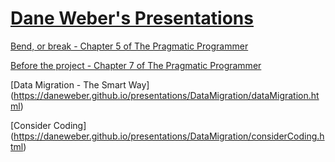 # [Dane Weber's Presentations](https://daneweber.github.io/presentations/)

[Bend, or break - Chapter 5 of The Pragmatic Programmer](https://daneweber.github.io/presentations/PragmaticProgrammer/Ch5-bend-or-break.html)

[Before the project - Chapter 7 of The Pragmatic Programmer](https://daneweber.github.io/presentations/PragmaticProgrammer/Ch7-before-the-project.html)

[Data Migration - The Smart Way] (https://daneweber.github.io/presentations/DataMigration/dataMigration.html)

[Consider Coding] (https://daneweber.github.io/presentations/DataMigration/considerCoding.html)
